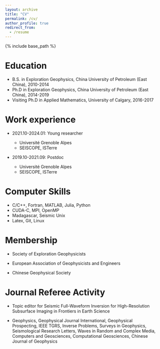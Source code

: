 ```yaml
---
layout: archive
title: "CV"
permalink: /cv/
author_profile: true
redirect_from:
  - /resume
---
```


{% include base_path %}

Education
======
* B.S. in Exploration Geophysics, China University of Petroleum (East China), 2010-2014
* Ph.D in Exploration Geophysics, China University of Petroleum (East China), 2014-2019
* Visiting Ph.D in Applied Mathematics, University of Calgary, 2016-2017

Work experience
======
* 2021.10-2024.01: Young researcher
  * Université Grenoble Alpes
  * SEISCOPE, ISTerre

* 2019.10-2021.09: Postdoc 
  * Université Grenoble Alpes
  * SEISCOPE, ISTerre
  
Computer Skills
======
* C/C++, Fortran, MATLAB, Julia, Python
* CUDA-C, MPI, OpenMP
* Madagascar, Seismic Unix
* Latex, Git, Linux

Membership
======
* Society of Exploration Geophysicists  

* European Association of Geophysicists and Engineers

* Chinese Geophysical Society 
 
Journal Referee Activity
======
* Topic editor for Seismic Full-Waveform Inversion for High-Resolution Subsurface
Imaging in Frontiers in Earth Science

* Geophysics, Geophysical Journal International, Geophysical Prospecting, IEEE TGRS,
Inverse Problems, Surveys in Geophysics, Seismological Research Letters, Waves in
Random and Complex Media, Computers and Geosciences, Computational Geosciences,
Chinese Journal of Geophysics
